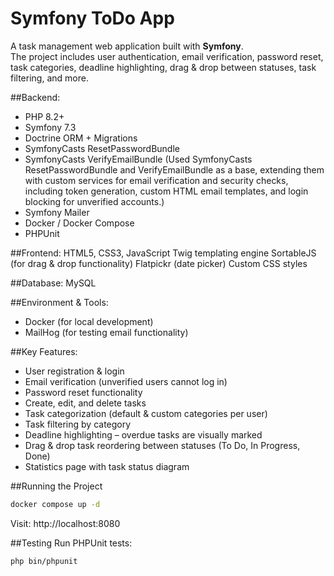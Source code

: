 # Symfony ToDo App
A task management web application built with **Symfony**.  
The project includes user authentication, email verification, password reset, task categories, deadline highlighting, drag & drop between statuses, task filtering, and more.

##Backend:
- PHP 8.2+
- Symfony 7.3 
- Doctrine ORM + Migrations
- SymfonyCasts ResetPasswordBundle
- SymfonyCasts VerifyEmailBundle
(Used SymfonyCasts ResetPasswordBundle and VerifyEmailBundle as a base, extending them with custom services for email verification and security checks, 
including token generation, custom HTML email templates, and login blocking for unverified accounts.)
- Symfony Mailer
- Docker / Docker Compose
- PHPUnit

##Frontend:
HTML5, CSS3, JavaScript
Twig templating engine
SortableJS (for drag & drop functionality)
Flatpickr (date picker)
Custom CSS styles

##Database:
MySQL

##Environment & Tools:
- Docker (for local development)
- MailHog (for testing email functionality)

##Key Features:
* User registration & login
* Email verification (unverified users cannot log in)
* Password reset functionality
* Create, edit, and delete tasks
* Task categorization (default & custom categories per user)
* Task filtering by category
* Deadline highlighting – overdue tasks are visually marked
* Drag & drop task reordering between statuses (To Do, In Progress, Done)
* Statistics page with task status diagram

##Running the Project
```bash
docker compose up -d
```

Visit: http://localhost:8080

##Testing
Run PHPUnit tests:
```bash
php bin/phpunit
```


